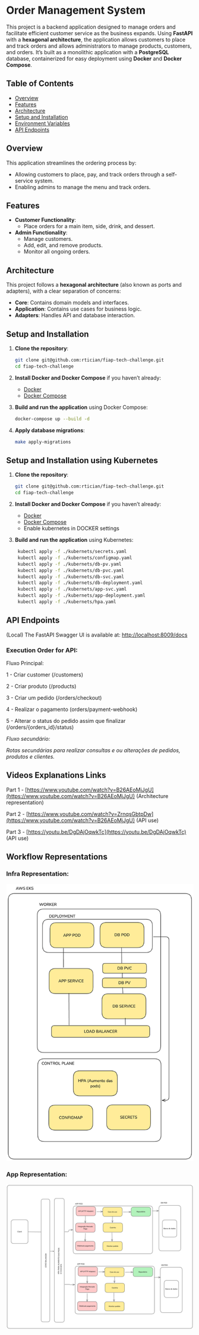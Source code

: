 # Order Management System

This project is a backend application designed to manage orders and facilitate efficient customer service as the business expands. Using **FastAPI** with a **hexagonal architecture**, the application allows customers to place and track orders and allows administrators to manage products, customers, and orders. It’s built as a monolithic application with a **PostgreSQL** database, containerized for easy deployment using **Docker** and **Docker Compose**.

## Table of Contents

- [Overview](#overview)
- [Features](#features)
- [Architecture](#architecture)
- [Setup and Installation](#setup-and-installation)
- [Environment Variables](#environment-variables)
- [API Endpoints](#api-endpoints)

## Overview

This application streamlines the ordering process by:

- Allowing customers to place, pay, and track orders through a self-service system.
- Enabling admins to manage the menu and track orders.

## Features

- **Customer Functionality**:
  - Place orders for a main item, side, drink, and dessert.
- **Admin Functionality**:
  - Manage customers.
  - Add, edit, and remove products.
  - Monitor all ongoing orders.

## Architecture

This project follows a **hexagonal architecture** (also known as ports and adapters), with a clear separation of concerns:

- **Core**: Contains domain models and interfaces.
- **Application**: Contains use cases for business logic.
- **Adapters**: Handles API and database interaction.

## Setup and Installation

1. **Clone the repository**:

   ```bash
   git clone git@github.com:rtician/fiap-tech-challenge.git
   cd fiap-tech-challenge
   ```

2. **Install Docker and Docker Compose** if you haven’t already:

   - [Docker](https://docs.docker.com/get-docker/)
   - [Docker Compose](https://docs.docker.com/compose/install/)

3. **Build and run the application** using Docker Compose:

   ```bash
   docker-compose up --build -d
   ```

4. **Apply database migrations**:
   ```bash
   make apply-migrations
   ```

## Setup and Installation using Kubernetes

1. **Clone the repository**:
   ```bash
   git clone git@github.com:rtician/fiap-tech-challenge.git
   cd fiap-tech-challenge
   ```
2. **Install Docker and Docker Compose** if you haven’t already:

   - [Docker](https://docs.docker.com/get-docker/)
   - [Docker Compose](https://docs.docker.com/compose/install/)
   - Enable kubernetes in DOCKER settings

3. **Build and run the application** using Kubernetes:
   ```bash
    kubectl apply -f ./kubernets/secrets.yaml
    kubectl apply -f ./kubernets/configmap.yaml
    kubectl apply -f ./kubernets/db-pv.yaml
    kubectl apply -f ./kubernets/db-pvc.yaml
    kubectl apply -f ./kubernets/db-svc.yaml
    kubectl apply -f ./kubernets/db-deployment.yaml
    kubectl apply -f ./kubernets/app-svc.yaml
    kubectl apply -f ./kubernets/app-deployment.yaml
    kubectl apply -f ./kubernets/hpa.yaml
   ```

## API Endpoints

(Local) The FastAPI Swagger UI is available at: [http://localhost:8009/docs](http://localhost:8009/docs)

### Execution Order for API:

Fluxo Principal:

1 - Criar customer (/customers)

2 - Criar produto (/products)

3 - Criar um pedido (/orders/checkout)

4 - Realizar o pagamento (orders/payment-webhook)

5 - Alterar o status do pedido assim que finalizar (/orders/{orders_id}/status)

_Fluxo secundário:_

_Rotas secundárias para realizar consultas e ou alterações de pedidos, produtos e clientes._

## Videos Explanations Links

Part 1 - [https://www.youtube.com/watch?v=B26AEoMjJgU](https://www.youtube.com/watch?v=B26AEoMjJgU) (Architecture representation)

Part 2 - [https://www.youtube.com/watch?v=ZrnqsGbtpDw](https://www.youtube.com/watch?v=B26AEoMjJgU) (API use)

Part 3 - [https://youtu.be/DgDAjOqwkTc](https://youtu.be/DgDAjOqwkTc) (API use)

## Workflow Representations

### Infra Representation:

![](./assets/workflows/infra-workflow.png)

### App Representation:

![](./assets/workflows/app-workflow.png)
